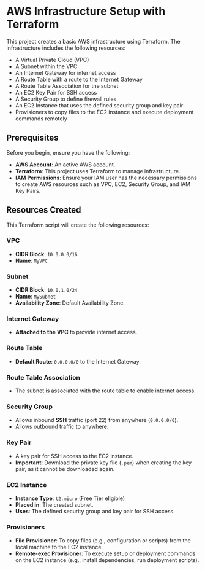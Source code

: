 # AWS Infrastructure Setup with Terraform

This project creates a basic AWS infrastructure using Terraform. The infrastructure includes the following resources:

- A Virtual Private Cloud (VPC)
- A Subnet within the VPC
- An Internet Gateway for internet access
- A Route Table with a route to the Internet Gateway
- A Route Table Association for the subnet
- An EC2 Key Pair for SSH access
- A Security Group to define firewall rules
- An EC2 Instance that uses the defined security group and key pair
- Provisioners to copy files to the EC2 instance and execute deployment commands remotely

## Prerequisites

Before you begin, ensure you have the following:

- **AWS Account**: An active AWS account.
- **Terraform**: This project uses Terraform to manage infrastructure.
- **IAM Permissions**: Ensure your IAM user has the necessary permissions to create AWS resources such as VPC, EC2, Security Group, and IAM Key Pairs.

## Resources Created

This Terraform script will create the following resources:

### VPC
- **CIDR Block**: `10.0.0.0/16`
- **Name**: `MyVPC`

### Subnet
- **CIDR Block**: `10.0.1.0/24`
- **Name**: `MySubnet`
- **Availability Zone**: Default Availability Zone.

### Internet Gateway
- **Attached to the VPC** to provide internet access.

### Route Table
- **Default Route**: `0.0.0.0/0` to the Internet Gateway.

### Route Table Association
- The subnet is associated with the route table to enable internet access.

### Security Group
- Allows inbound **SSH** traffic (port 22) from anywhere (`0.0.0.0/0`).
- Allows outbound traffic to anywhere.

### Key Pair
- A key pair for SSH access to the EC2 instance.
- **Important**: Download the private key file (`.pem`) when creating the key pair, as it cannot be downloaded again.

### EC2 Instance
- **Instance Type**: `t2.micro` (Free Tier eligible)
- **Placed in**: The created subnet.
- **Uses**: The defined security group and key pair for SSH access.

### Provisioners
- **File Provisioner**: To copy files (e.g., configuration or scripts) from the local machine to the EC2 instance.
- **Remote-exec Provisioner**: To execute setup or deployment commands on the EC2 instance (e.g., install dependencies, run deployment scripts).
